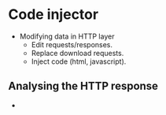 # Code injector

- Modifying data in HTTP layer
  - Edit requests/responses.
  - Replace download requests.
  - Inject code (html, javascript).

## Analysing the HTTP response

- 